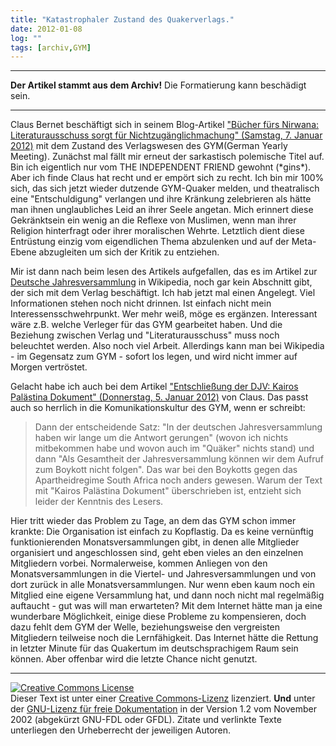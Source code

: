 ```yaml
---
title: "Katastrophaler Zustand des Quakerverlags."
date: 2012-01-08
log: ""
tags: [archiv,GYM]
---
```

<hr><b>Der Artikel stammt aus dem Archiv!</b> Die Formatierung kann beschädigt sein.<hr>
Claus Bernet beschäftigt sich in seinem Blog-Artikel <a href="http://quaekernachrichten.blogspot.com/2012/01/bucher-furs-nirwana-literaturausschuss.html">"Bücher fürs Nirwana: Literaturausschuss sorgt für Nichtzugänglichmachung" (Samstag, 7. Januar 2012)</a> mit dem Zustand des Verlagswesen des GYM(German Yearly Meeting). Zunächst mal fällt mir erneut der sarkastisch polemische Titel auf. Bin ich eigentlich nur vom THE INDEPENDENT FRIEND gewohnt (*gins*). Aber ich finde Claus hat recht und er empört sich zu recht. Ich bin mir 100% sich, das sich jetzt wieder dutzende GYM-Quaker melden, und theatralisch eine "Entschuldigung" verlangen und ihre Kränkung zelebrieren als hätte man ihnen unglaubliches Leid an ihrer Seele angetan. Mich erinnert diese Gekränktsein ein wenig an die Reflexe von Muslimen, wenn man ihrer Religion hinterfragt oder ihrer moralischen Wehrte. Letztlich dient diese Entrüstung einzig vom eigendlichen Thema abzulenken und auf der Meta-Ebene abzugleiten um sich der Kritik zu entziehen.  

Mir ist dann nach beim lesen des Artikels aufgefallen, das es im Artikel zur <a href="http://de.wikipedia.org/w/index.php?title=Deutsche_Jahresversammlung&stable=0&shownotice=1&fromsection=%25C3%259Cber_den_Buchhandel_verf%25C3%25BCgbar">Deutsche Jahresversammlung</a> in Wikipedia, noch gar kein Abschnitt gibt, der sich mit dem Verlag beschäftigt. Ich hab jetzt mal einen Angelegt. Viel Informationen stehen noch nicht drinnen. Ist einfach nicht mein Interessensschwehrpunkt. Wer mehr weiß, möge es ergänzen. Interessant wäre z.B. welche Verleger für das GYM gearbeitet haben. Und die Beziehung zwischen Verlag und "Literaturausschuss" muss noch beleuchtet werden. Also noch viel Arbeit. Allerdings kann man bei Wikipedia - im Gegensatz zum GYM - sofort los legen, und wird nicht immer auf Morgen vertröstet.

Gelacht habe ich auch bei dem Artikel <a href="http://quaekernachrichten.blogspot.com/2012/01/entschlieung-der-djv-kairos-palastina.html">"Entschließung der DJV: Kairos Palästina Dokument" (Donnerstag, 5. Januar 2012)</a> von Claus. Das passt auch so herrlich in die Komunikationskultur des GYM, wenn er schreibt: 

<blockquote cite="http://quaekernachrichten.blogspot.com/2012/01/entschlieung-der-djv-kairos-palastina.html"> 
Dann der entscheidende Satz: "In der deutschen Jahresversammlung haben wir lange um die Antwort gerungen" (wovon ich nichts mitbekommen habe und wovon auch im "Quäker" nichts stand) und dann "Als Gesamtheit der Jahresversammlung können wir dem Aufruf zum Boykott nicht folgen". Das war bei den Boykotts gegen das Apartheidregime South Africa noch anders gewesen.   Warum der Text mit "Kairos Palästina Dokument" überschrieben ist, entzieht sich leider der Kenntnis des Lesers.
</blockquote>

Hier tritt wieder das Problem zu Tage, an dem das GYM schon immer krankte: Die Organisation ist einfach zu Kopflastig. Da es keine vernünftig funktionierenden Monatsversammlungen gibt, in denen alle Mitglieder organisiert und angeschlossen sind, geht eben vieles an den einzelnen Mitgliedern vorbei. Normalerweise, kommen Anliegen von den Monatsversammlungen in die Viertel- und Jahresversammlungen und von dort zurück in alle Monatsversammlungen. Nur wenn eben kaum noch ein Mitglied eine eigene Versammlung hat, und dann noch nicht mal regelmäßig auftaucht - gut was will man erwarteten? Mit dem Internet hätte man ja eine wunderbare Möglichkeit, einige diese Probleme zu kompensieren, doch dazu fehlt dem GYM der Welle, beziehungsweise den vergreisten Mitgliedern teilweise noch die Lernfähigkeit. Das Internet hätte die Rettung in letzter Minute für das Quakertum im deutschsprachigem Raum sein können. Aber offenbar wird die letzte Chance nicht genutzt.


<hr />
<a href="http://creativecommons.org/licenses/by-sa/3.0/de/" rel="license"><img src="http://i.creativecommons.org/l/by-sa/3.0/de/88x31.png" style="border-width: 0pt;" alt="Creative Commons License" /></a><br />
Dieser <span rel="dc:type" href="http://purl.org/dc/dcmitype/Text" xmlns:dc="http://purl.org/dc/elements/1.1/">Text</span> ist unter einer <a href="http://creativecommons.org/licenses/by-sa/3.0/de/" rel="license">Creative Commons-Lizenz</a> lizenziert. <b>Und</b> unter der <a href="http://de.wikipedia.org/wiki/GFDL">GNU-Lizenz f&uuml;r freie Dokumentation</a> in der Version 1.2 vom November 2002 (abgek&uuml;rzt GNU-FDL oder GFDL). Zitate und verlinkte Texte unterliegen den Urheberrecht der jeweiligen Autoren.
